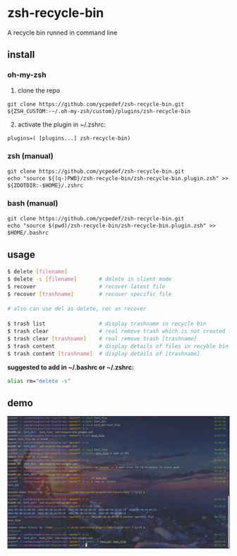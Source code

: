 # zsh-recycle-bin

A recycle bin runned in command line

## install

### oh-my-zsh

1. clone the repo
```
git clone https://github.com/ycpedef/zsh-recycle-bin.git ${ZSH_CUSTOM:-~/.oh-my-zsh/custom}/plugins/zsh-recycle-bin
```

2. activate the plugin in ~/.zshrc:

```
plugins=( [plugins...] zsh-recycle-bin)
```

### zsh (manual)
```
git clone https://github.com/ycpedef/zsh-recycle-bin.git
echo "source ${(q-)PWD}/zsh-recycle-bin/zsh-recycle-bin.plugin.zsh" >> ${ZDOTDIR:-$HOME}/.zshrc
```

### bash (manual)
```
git clone https://github.com/ycpedef/zsh-recycle-bin.git
echo "source $(pwd)/zsh-recycle-bin/zsh-recycle-bin.plugin.zsh" >> $HOME/.bashrc
```

## usage

```bash
$ delete [filename]
$ delete -s [filename]       # delete in slient mode
$ recover                    # recover latest file
$ recover [trashname]        # recover specific file

# also can use del as delete, rec as recover

$ trash list                 # display trashname in recycle bin
$ trash clear                # real remove trash which is not created today
$ trash clear [trashname]    # real remove trash [trashname]
$ trash content              # display details of files in recyble bin
$ trash content [trashname]  # display details of [trashname] 
```

**suggested to add in ~/.bashrc or ~/.zshrc:**

```bash
alias rm="delete -s"
```

## demo

![demo.jpg](demo.jpg)
